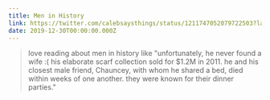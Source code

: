 ```yaml
---
title: Men in History
link: https://twitter.com/calebsaysthings/status/1211747052079722503?lang=en
date: 2019-12-30T00:00:00.000Z
---
```


> love reading about men in history like "unfortunately, he never found a wife :( his elaborate scarf collection sold for $1.2M in 2011. he and his closest male friend, Chauncey, with whom he shared a bed, died within weeks of one another. they were known for their dinner parties."